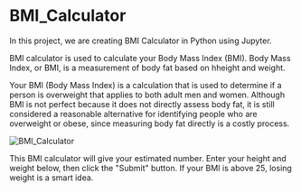 # BMI_Calculator

In this project, we are creating BMI Calculator in Python using Jupyter.

BMI calculator is used to calculate your Body Mass Index (BMI).
Body Mass Index, or BMI, is a measurement of body fat based on hheight and weight.

Your BMI (Body Mass Index) is a calculation that is used to determine if a person is overweight that applies to both adult men and women. Although BMI is not perfect because it does not directly assess body fat, it is still considered a reasonable alternative for identifying people who are overweight or obese, since measuring body fat directly is a costly process. 


![BMI_Calculator](https://user-images.githubusercontent.com/111386815/232310118-9bd3af70-4942-4b98-a5c4-282157e7bc1b.jpg)

This BMI calculator will give your estimated number. Enter your height and weight below, then click the "Submit" button. If your BMI is above 25, losing weight is a smart idea. 
